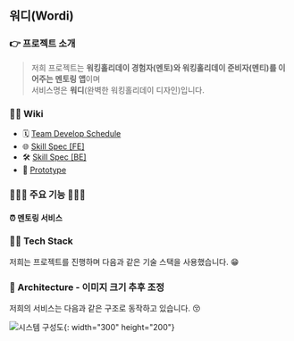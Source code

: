 ## 워디(Wordi)
### 👉 프로젝트 소개
> 저희 프로젝트는 **워킹홀리데이 경험자(멘토)와 워킹홀리데이 준비자(멘티)를 이어주는 멘토링 앱**이며   
서비스명은 **워디**(완벽한 워킹홀리데이 디자인)입니다.


### 💁🏻 Wiki 
- 🗓 [Team Develop Schedule](https://docs.google.com/spreadsheets/d/1PvN-VDS-5juqqID9342OCRrCo8649ipR/edit#gid=804223889)
- 🌐 [Skill Spec [FE]](https://github.com/Team-Wordi/Wordi/wiki/%F0%9F%94%A8-Skill-Spec-%5BFE%5D)
- 🛠 [Skill Spec [BE]](https://github.com/Team-Wordi/Wordi/wiki/%F0%9F%94%A8-Skill-Spec-%5BBE%5D)
- 📱 [Prototype](https://www.figma.com/proto/83sQzXod3EimvcF7lnc3DC/%EC%9B%8C%EB%94%94?node-id=2228%3A21992&scaling=scale-down&page-id=2221%3A10773)



### 👨🏻‍🏫 주요 기능 👩🏻‍🏫
#### ⏰ 멘토링 서비스

### 🤹‍♂ Tech Stack
저희는 프로젝트를 진행하며 다음과 같은 기술 스택을 사용했습니다. 😁


### 🔨 Architecture - 이미지 크기 추후 조정
저희의 서비스는 다음과 같은 구조로 동작하고 있습니다. 😚

![시스템 구성도](https://user-images.githubusercontent.com/66458836/141615413-f1343263-b1ec-49bd-a1ef-7b1a8c06760b.png){: width="300" height="200"}
